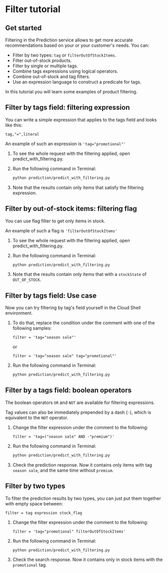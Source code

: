 # Filter tutorial

## Get started

Filtering in the Prediction service allows to get more accurate 
recommendations based on your or your customer's needs.
You can:

- Filter by two types: `tag` or `filterOutOfStockItems`.
- Filter out-of-stock products.
- Filter by single or multiple tags.
- Combine tags expressions using logical operators.
- Combine out-of-stock and tag filters.
- Use an expression language to construct a predicate for tags.

In this tutorial you will learn some examples of product filtering.

## Filter by tags field: filtering expression

You can write a simple expression that applies to the tags field and looks like this:

```tag,"=",literal```

An example of such an expression is
```'tag="promotional"'```

1. To see the whole request with the filtering applied, open
<walkthrough-editor-select-regex filePath="cloudshell_open/grs-samples-python/prediction/predict_with_filtering.py" regex="TRY DIFFERENT TAG FILTER EXPRESSIONS HERE">predict_with_filtering.py</walkthrough-editor-select-regex>.

2. Run the following command in Terminal:
    ```bash
    python prediction/predict_with_filtering.py
    ```

3. Note that the results contain only items that satisfy the filtering expression.

## Filter by out-of-stock items: filtering flag

You can use flag filter to get only items in stock.

An example of such a flag is
```'filterOutOfStockItems'```

1. To see the whole request with the filtering applied, open
<walkthrough-editor-select-regex filePath="cloudshell_open/grs-samples-python/prediction/predict_with_filtering.py" regex="TRY WITH AND WITHOUT FLAG FILTERING">predict_with_filtering.py</walkthrough-editor-select-regex>.

2. Run the following command in Terminal:
    ```bash
    python prediction/predict_with_filtering.py
    ```

3. Note that the results contain only items that with a `stockState` of `OUT_OF_STOCK`.

## Filter by tags field: Use case

Now you can try filtering by tag's field yourself in the Cloud Shell environment.

1. To do that, replace the condition under the <walkthrough-editor-select-regex filePath="cloudshell_open/grs-samples-python/prediction/predict_with_filtering.py" regex="TRY DIFFERENT FILTER EXPRESSIONS HERE">comment</walkthrough-editor-select-regex> with one of the following samples:
    ```
    filter = 'tag="season sale"'
    ```
   
    or
    ```
    filter = 'tag="season sale" tag="promotional"'
    ```
2. Run the following command in Terminal:
    ```bash
    python prediction/predict_with_filtering.py
    ```

## Filter by a tags field: boolean operators

The boolean operators `OR` and `NOT` are available for filtering expressions.

Tag values can also be immediately prepended by a dash (`-`), which is equivalent to the `NOT` operator.

1. Change the filter expression under the <walkthrough-editor-select-regex filePath="cloudshell_open/grs-samples-python/prediction/predict_with_filtering.py" regex="TRY DIFFERENT FILTER TAG EXPRESSIONS HERE">comment</walkthrough-editor-select-regex> to the following:
    ```
    filter = 'tag=("season sale" AND -"premium")'
    ```

2. Run the following command in Terminal:
    ```bash
    python prediction/predict_with_filtering.py
    ```

3. Check the prediction response. Now it contains only items with tag `season sale`, and the same time without `premium`.

## Filter by two types

To filter the prediction results by two types, you can just put them together with empty space between:

```filter = tag expression stock_flag```

1. Change the filter expression under the <walkthrough-editor-select-regex filePath="cloudshell_open/grs-samples-python/prediction/predict_with_filtering.py" regex="TRY DIFFERENT FILTER HERE">comment</walkthrough-editor-select-regex> to the following:
    ```
    filter = 'tag="promotional" filterOutOfStockItems'
    ```

2. Run the following command in Terminal:
    ```bash
    python prediction/predict_with_filtering.py
    ```

3. Check the search response. Now it contains only in stock items with the `promotional` tag.
